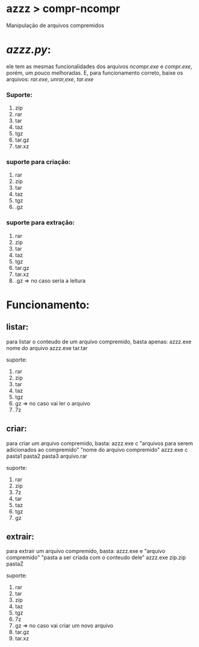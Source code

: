 # azzz > compr-ncompr
Manipulação de arquivos compremidos

# *azzz.py*:
ele tem as mesmas funcionalidades dos arquivos *ncompr.exe* e *compr.exe*, porém, um pouco melhoradas.
E, para funcionamento correto, baixe os arquivos: *rar.exe*, *unrar,exe*, *tar.exe*

### Suporte:
1. zip
2. rar
3. tar
4. taz
5. tgz
6. tar.gz
7. tar.xz

### suporte para criação:
1. rar
2. zip
3. tar
4. taz
5. tgz
6. .gz

### suporte para extração:
1. rar
2. zip
3. tar
4. taz
5. tgz
6. tar.gz
7. tar.xz
8. .gz => no caso seria a leitura

# Funcionamento:
## listar:
para listar o conteudo de um arquivo compremido, basta apenas:
azzz.exe nome do arquivo
azzz.exe tar.tar

suporte:
1. rar
2. zip
3. tar
4. taz
5. tgz
6. gz => no caso vai ler o arquivo
7. 7z

## criar:
para criar um arquivo compremido, basta:
azzz.exe c "arquivos para serem adicionados ao compremido" "nome do arquivo compremido"
azzz.exe c pasta1 pasta2 pasta3 arquivo.rar

suporte:
1. rar
2. zip
3. 7z
4. tar
5. taz
6. tgz
7. gz

## extrair:
para extrair um arquivo compremido, basta:
azzz.exe e "arquivo compremido" "pasta a ser criada com o conteudo dele"
azzz.exe zip.zip pastaZ

suporte:
1. rar
2. tar
3. zip
4. taz
5. tgz
6. 7z
7. gz => no caso vai criar um novo arquivo
8. tar.gz
9. tar.xz
